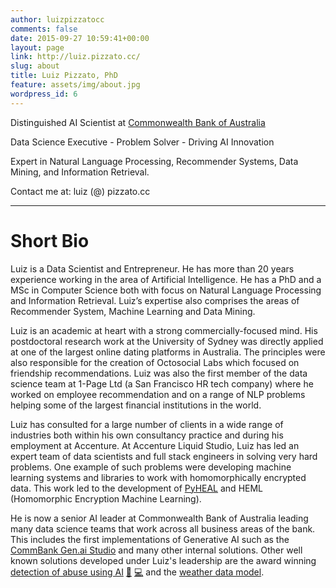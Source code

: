 ```yaml
---
author: luizpizzatocc
comments: false
date: 2015-09-27 10:59:41+00:00
layout: page
link: http://luiz.pizzato.cc/
slug: about
title: Luiz Pizzato, PhD
feature: assets/img/about.jpg
wordpress_id: 6
---
```


Distinguished AI Scientist at [Commonwealth Bank of Australia](https://www.commbank.com.au/)

Data Science Executive - Problem Solver - Driving AI Innovation

Expert in Natural Language Processing, Recommender Systems, Data Mining, and Information Retrieval.

Contact me at: luiz (@) pizzato.cc

---

# Short Bio

Luiz is a Data Scientist and Entrepreneur. He has more than 20 years experience working in the area of Artificial Intelligence. He has a PhD and a MSc in Computer Science both with focus on Natural Language Processing and Information Retrieval. Luiz’s expertise also comprises the areas of Recommender System, Machine Learning and Data Mining.

Luiz is an academic at heart with a strong commercially-focused mind. His postdoctoral research work at the University of Sydney was directly applied at one of the largest online dating platforms in Australia. The principles were also responsible for the creation of Octosocial Labs which focused on friendship recommendations. Luiz was also the first member of the data science team at 1-Page Ltd (a San Francisco HR tech company) where he worked on employee recommendation and on a range of NLP problems helping some of the largest financial institutions in the world.

Luiz has consulted for a large number of clients in a wide range of industries both within his own consultancy practice and during his employment at Accenture. At Accenture Liquid Studio, Luiz has led an expert team of data scientists and full stack engineers in solving very hard problems. One example of such problems were developing machine learning systems and libraries to work with homomorphically encrypted data. This work led to the development of [PyHEAL](https://github.com/Accenture/pyheal) and HEML (Homomorphic Encryption Machine Learning).

He is now a senior AI leader at Commonwealth Bank of Australia leading many data science teams that work across all business areas of the bank. This includes the first implementations of Generative AI such as the [CommBank Gen.ai Studio](https://gizmodo.com.au/2023/05/commbank-gen-ai-tool/) and many other internal solutions. Other well known solutions developed under Luiz's leadership are the award winning [detection of abuse using AI](https://www.afr.com/technology/cba-turns-to-ai-to-root-out-abusive-payments-20211009-p58ykg) [📃](https://arxiv.org/abs/2303.08016) [💻](https://github.com/h2oai/AITD) and the [weather data model](https://www.itnews.com.au/news/cba-runs-its-smart-data-model-during-mass-downpour-562494).
